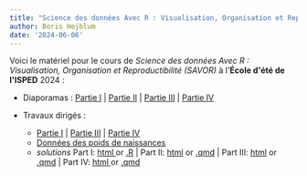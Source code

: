```yaml
---
title: "Science des données Avec R : Visualisation, Organisation et Reproductibilité (SAVOR)"
author: Boris Hejblum
date: '2024-06-06'
---
```


Voici le matériel pour le cours de *Science des données Avec R : Visualisation, Organisation et Reproductibilité (SAVOR)* à l'**École d'été de l'ISPED** 2024 :

 - Diaporamas : <a href="/html/savor/SAVOR_slides_1.html" target="_blank">Partie I</a> | <a href="/html/savor/SAVOR_slides_2.html" target="_blank">Partie II</a> | <a href="/html/savor/SAVOR_slides_3.html" target="_blank">Partie III</a> | <a href="/html/savor/SAVOR_slides_4.html" target="_blank">Partie IV</a>
 
 - Travaux dirigés : 
    * <a href="/html/savor/SAVOR_practical1.html" target="_blank">Partie I</a> | <a href="/html/savor/SAVOR_practical3.html" target="_blank">Partie III</a> | <a href="/html/savor/SAVOR_practical4.html" target="_blank">Partie IV</a>
    * [Données des poids de naissances](/files/birth-weight-data/birthweights.zip)
    * *solutions* Part I: <a href="/html/savor/SAVOR_practical1_solutions.html" target="_blank"> html </a> or <a href="/html/savor/practicals1.R" target="_blank"> .R</a> | Part II: <a href="/html/savor/practicals2.html" target="_blank">html</a> or <a href="/html/savor/practicals2.qmd" target="_blank"> .qmd</a> | Part III: <a href="/html/savor/SAVOR_practical3_solutions.html" target="_blank">html</a> or <a href="/html/savor/SAVOR_practical3.qmd" target="_blank"> .qmd</a> | Part IV: <a href="/html/savor/SAVOR_practical4_solutions.html" target="_blank"> html </a> or  <a href="/html/savor/SAVOR_practical4.qmd" target="_blank"> .qmd</a>
